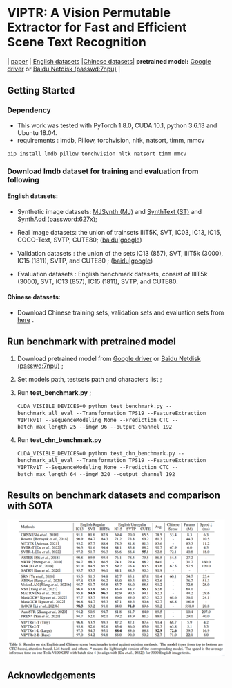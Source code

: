 # VIPTR: A Vision Permutable Extractor for Fast and Efficient Scene Text Recognition

| [paper](https://arxiv.org/abs/2401.10110) | [English datasets](https://www.dropbox.com/sh/i39abvnefllx2si/AAAbAYRvxzRp3cIE5HzqUw3ra?dl=0) |[Chinese datasets](https://github.com/fudanvi/benchmarking-chinese-text-recognition#download)| **pretrained model:** [Google driver](https://drive.google.com/drive/folders/1ARBG3GqWjpBqdELvd4I60jLeDBV-UPyt?usp=drive_link) or [Baidu Netdisk (passwd:7npu)](https://pan.baidu.com/s/1N9tSWv2RdZ9peB9w8nr9IA?pwd=7npu) |

## Getting Started

### Dependency

- This work was tested with PyTorch 1.8.0, CUDA 10.1, python 3.6.13 and Ubuntu 18.04. 
- requirements : lmdb, Pillow, torchvision, nltk, natsort, timm, mmcv

```
pip install lmdb pillow torchvision nltk natsort timm mmcv
```

### Download lmdb dataset for training and evaluation from following

#### English datasets:

- Synthetic image datasets: [MJSynth (MJ)](http://www.robots.ox.ac.uk/~vgg/data/text/) and [SynthText (ST)](http://www.robots.ox.ac.uk/~vgg/data/scenetext/) and [SynthAdd (password:627x)](https://pan.baidu.com/s/1uV0LtoNmcxbO-0YA7Ch4dg);

- Real image datasets: the union of trainsets IIIT5K, SVT, IC03, IC13, IC15, COCO-Text, SVTP, CUTE80; ([baidu]()|[google]())

- Validation datasets : the union of the sets IC13 (857), SVT, IIIT5k (3000), IC15 (1811), SVTP, and CUTE80 ; ([baidu]()|[google]())
- Evaluation datasets : English benchmark datasets, consist of IIIT5k (3000), SVT, IC13 (857), IC15 (1811), SVTP, and CUTE80.

#### Chinese datasets:

- Download Chinese training sets, validation sets and evaluation sets from [here](https://github.com/fudanvi/benchmarking-chinese-text-recognition#download) .

## Run benchmark with pretrained model

1. Download pretrained model from [Google driver](https://drive.google.com/drive/folders/1ARBG3GqWjpBqdELvd4I60jLeDBV-UPyt?usp=drive_link) or [Baidu Netdisk (passwd:7npu)](https://pan.baidu.com/s/1N9tSWv2RdZ9peB9w8nr9IA?pwd=7npu) ;

2. Set models path, testsets path and characters  list ;

3. Run **test_benchmark.py** ;

   ```
   CUDA_VISIBLE_DEVICES=0 python test_benchmark.py --benchmark_all_eval --Transformation TPS19 --FeatureExtraction VIPTRv1T --SequenceModeling None --Prediction CTC --batch_max_length 25 --imgW 96 --output_channel 192
   ```

4. Run **test_chn_benchmark.py**

   ```
   CUDA_VISIBLE_DEVICES=0 python test_chn_benchmark.py --benchmark_all_eval --Transformation TPS19 --FeatureExtraction VIPTRv1T --SequenceModeling None --Prediction CTC --batch_max_length 64 --imgW 320 --output_channel 192
   ```

## Results on benchmark datasets and comparison with SOTA

![VIPTR_SOTA](images/VIPTR_SOTA.png)

## Acknowledgements
